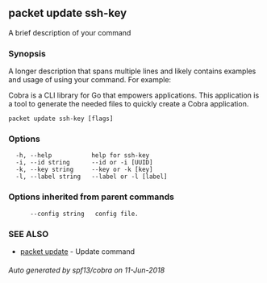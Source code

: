 ## packet update ssh-key

A brief description of your command

### Synopsis

A longer description that spans multiple lines and likely contains examples
and usage of using your command. For example:

Cobra is a CLI library for Go that empowers applications.
This application is a tool to generate the needed files
to quickly create a Cobra application.

```
packet update ssh-key [flags]
```

### Options

```
  -h, --help           help for ssh-key
  -i, --id string      --id or -i [UUID]
  -k, --key string     --key or -k [key]
  -l, --label string   --label or -l [label]
```

### Options inherited from parent commands

```
      --config string   config file.
```

### SEE ALSO

* [packet update](packet_update.md)	 - Update command

###### Auto generated by spf13/cobra on 11-Jun-2018
